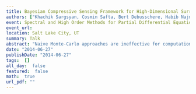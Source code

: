 ```yaml
---
title: Bayesian Compressive Sensing Framework for High-Dimensional Surrogate Model Construction
authors: ["Khachik Sargsyan, Cosmin Safta, Bert Debusschere, Habib Najm"]
event: Spectral and High Order Methods for Partial Differential Equations ICOSAHOM
event_url: 
location: Salt Lake City, UT
summary: Talk
abstract: "Naive Monte-Carlo approaches are ineffective for computationally intensive studies of complex physical models as they require prohibitively many sampled simulations for reasonable accuracy.<br>In this work, we build computationally inexpensive surrogate model in order to accelerate both forward (e.g., uncertainty propagation and sensitivity analysis) and inverse (e.g., calibration) UQ methods. We apply Polynomial Chaos (PC) spectral expansions to build surrogate relationships between output quantities and model parameters using as few forward model simulations as possible. For a complex model with a large number of input parameters, building a PC surrogate model is challenged by high dimensionality: there is typically insufficient model simulation data as well<br>as a prohibitively large number of spectral basis terms. Bayesian compressive sensing (BCS) approach [Babacan et al., 2010] is employed in order to detect a sparse polynomial basis set that best captures<br>the model outputs. We enhance the BCS algorithm with adaptive basis reweighing and basis growth.<br>Besides proof-of-concept studies for synthetic models, we demonstrate the iterative BCS method on the Community Land Model with about 80 input parameters, and obtain global sensitivity information for 5 outputs with respect to all input parameters using less than 10000 model simulations - a very small number for an 80-dimensional input parameter space [Sargsyan et al., 2014].<br>"
date: "2014-06-27"
publishDate: "2014-06-27"
tags:  []
all_day:  false
featured:  false
math:  true
url_pdf: ""
---
```

